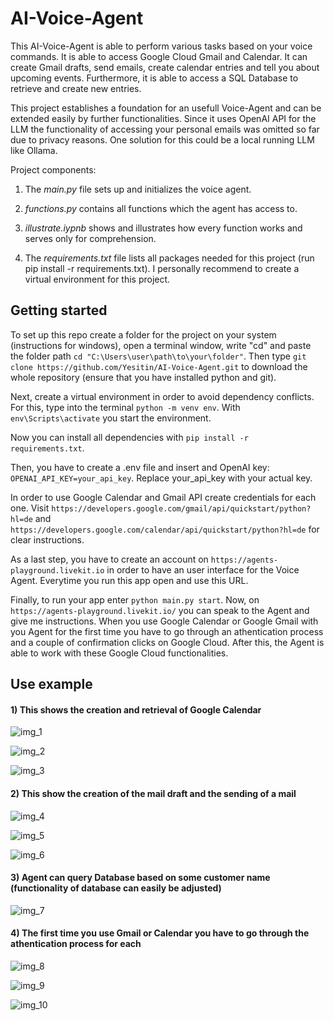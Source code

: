 # AI-Voice-Agent

This AI-Voice-Agent is able to perform various tasks based on your voice commands. It is able to access Google Cloud Gmail and Calendar. It can create Gmail drafts, send emails, create calendar entries and tell you about upcoming events. Furthermore, it is able to access a SQL Database to retrieve and create new entries.

This project establishes a foundation for an usefull Voice-Agent and can be extended easily by further functionalities. Since it uses OpenAI API for the LLM the functionality of accessing your personal emails was omitted so far due to privacy reasons. One solution for this could be a local running LLM like Ollama. 

Project components:

1. The _main.py_ file sets up and initializes the voice agent.

2. _functions.py_ contains all functions which the agent has access to.

3. _illustrate.iypnb_ shows and illustrates how every function works and serves only for comprehension. 

4. The _requirements.txt_ file lists all packages needed for this project (run pip install -r requirements.txt). I personally recommend to create a virtual environment for this project.

## Getting started

To set up this repo create a folder for the project on your system (instructions for windows), open a terminal window, write "cd" and paste the folder path `cd "C:\Users\user\path\to\your\folder"`. Then type `git clone https://github.com/Yesitin/AI-Voice-Agent.git` to download the whole repository (ensure that you have installed python and git). 

Next, create a virtual environment in order to avoid dependency conflicts. For this, type into the terminal `python -m venv env`. With `env\Scripts\activate` you start the environment.

Now you can install all dependencies with `pip install -r requirements.txt`. 

Then, you have to create a .env file and insert and OpenAI key: `OPENAI_API_KEY=your_api_key`. Replace your_api_key with your actual key.

In order to use Google Calendar and Gmail API create credentials for each one. Visit `https://developers.google.com/gmail/api/quickstart/python?hl=de` and `https://developers.google.com/calendar/api/quickstart/python?hl=de` for clear instructions.

As a last step, you have to create an account on `https://agents-playground.livekit.io` in order to have an user interface for the Voice Agent. Everytime you run this app open and use this URL.

Finally, to run your app enter `python main.py start`. Now, on `https://agents-playground.livekit.io/` you can speak to the Agent and give me instructions. When you use Google Calendar or Google Gmail with you Agent for the first time you have to go through an athentication process and a couple of confirmation clicks on Google Cloud. After this, the Agent is able to work with these Google Cloud functionalities. 

## Use example


#### 1) This shows the creation and retrieval of Google Calendar

![img_1](assets/Screenshot04.png)

![img_2](assets/Screenshot05.png)

![img_3](assets/Screenshot06.png)



#### 2) This show the creation of the mail draft and the sending of a mail

![img_4](assets/Screenshot08.png)

![img_5](assets/Screenshot09.png)

![img_6](assets/Screenshot10.png)



#### 3) Agent can query Database based on some customer name (functionality of database can easily be adjusted)

![img_7](assets/Screenshot11.png)



#### 4) The first time you use Gmail or Calendar you have to go through the athentication process for each

![img_8](assets/Screenshot01.png)

![img_9](assets/Screenshot02.png)

![img_10](assets/Screenshot03.png)
